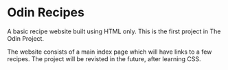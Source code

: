 # Odin Recipes

A basic recipe website built using HTML only. This is the first project in The Odin Project.

The website consists of a main index page which will have links to a few recipes. The project will be revisted in the future, after learning CSS.
